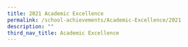 ```yaml
---
title: 2021 Academic Excellence
permalink: /school-achievements/Academic-Excellence/2021
description: ""
third_nav_title: Academic Excellence
---
```

